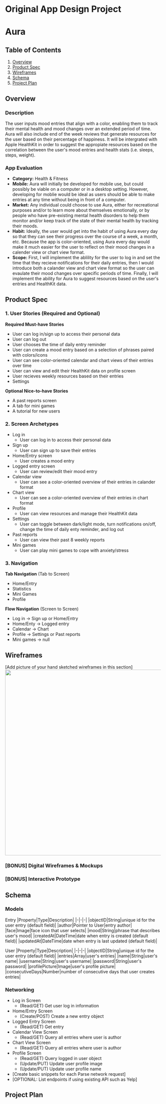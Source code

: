 Original App Design Project
===

# Aura

## Table of Contents
1. [Overview](#Overview)
1. [Product Spec](#Product-Spec)
1. [Wireframes](#Wireframes)
2. [Schema](#Schema)
3. [Project Plan](#Project-Plan)

## Overview
### Description
The user inputs mood entries that align with a color, enabling them to track their mental health and mood changes over an extended period of time. Aura will also include end of the week reviews that generate resources for the user based on their percentage of happiness. It will be intergrated with Apple HealthKit in order to suggest the appropiate resources based on the correlation between the user's mood entries and health stats (i.e. sleeps, steps, weight).

### App Evaluation
- **Category:** Health & Fitness
- **Mobile:** Aura will initially be developed for mobile use, but could possibly be viable on a computer or in a desktop setting. However, developing for moblie would be ideal as users should be able to make entries at any time without being in front of a computer.
- **Market:** Any individual could choose to use Aura, either for recreational purposes and/or to learn more about themselves emotionally, or by people who have pre-existing mental health disorders to help them monitor and/or keep track of the state of their mental health by tracking their moods.
- **Habit:** Ideally, the user would get into the habit of using Aura every day so that they can see their progress over the course of a week, a month, etc. Because the app is color-oriented, using Aura every day would make it much easier for the user to reflect on their mood changes in a calender view or chart view format.
- **Scope:** First, I will implement the ablility for the user to log in and set the time that they recieve notifications for their daily entries, then I would introduce both a calander view and chart view format so the user can evaulate their mood changes over specific periods of time. Finally, I will implement the ability for Aura to suggest resources based on the user's entries and HealthKit data.

## Product Spec

### 1. User Stories (Required and Optional)

**Required Must-have Stories**

* User can log in/sign up to access their personal data
* User can log out
* User chooses the time of daily entry reminder
* User can create a mood entry based on a selection of phrases paired with colors/icons
* User can see color-oriented calendar and chart views of their entries over time
* User can view and edit their HealthKit data on profile screen
* User recieves weekly resources based on their entries
* Settings

**Optional Nice-to-have Stories**

* A past reports screen
* A tab for mini games
* A tutorial for new users

### 2. Screen Archetypes

* Log in
    * User can log in to access their personal data
* Sign up
    * User can sign up to save their entries
* Home/Entry screen
    * User creates a mood entry
* Logged entry screen
    * User can review/edit their mood entry
* Calendar view
    * User can see a color-oriented overview of their entries in calander format
* Chart view
    * User can see a color-oriented overview of their entries in chart format
* Profile
    * User can view resources and manage their HealthKit data
* Settings
    * User can toggle between dark/light mode, turn notifications on/off, change the time of daily enty reminder, and log out
* Past reports
    * User can view their past 8 weekly reports
* Mini games
    * User can play mini games to cope with anxiety/stress

### 3. Navigation

**Tab Navigation** (Tab to Screen)

* Home/Entry
* Statistics
* Mini Games
* Profile

**Flow Navigation** (Screen to Screen)

* Log in -> Sign up or Home/Entry
* Home/Enty -> Logged entry
* Calendar -> Chart
* Profile -> Settings or Past reports
* Mini games -> null

## Wireframes
[Add picture of your hand sketched wireframes in this section]
<img src="YOUR_WIREFRAME_IMAGE_URL" width=600>

### [BONUS] Digital Wireframes & Mockups

### [BONUS] Interactive Prototype

## Schema 
### Models
Entry
|Property|Type|Description|
|-|-|-|
|objectID|String|unique id for the user entry (default field)|
|author|Pointer to User|entry author|
|face|Image|face icon that user selects|
|mood|String|phrase that describes user's mood|
|createdAt|DateTime|date when entry is created (default field)|
|updatedAt|DateTime|date when entry is last updated (default field)|

User
|Property|Type|Description|
|-|-|-|
|objectID|String|unique id for the user entry (default field)|
|entries|Array|user's entries|
|name|String|user's name|
|username|String|user's username|
|password|String|user's password|
|profilePicture|Image|user's profile picture|
|consecutiveDays|Number|number of consecutive days that user creates entries|
### Networking
- Log in Screen
    - (Read/GET) Get user log in information
- Home/Entry Screen
    - (Create/POST) Create a new entry object
- Logged Entry Screen
    - (Read/GET) Get entry
- Calendar View Screen
    - (Read/GET) Query all entries where user is author
- Chart View Screen
    - (Read/GET) Query all entries where user is author
- Profile Screen
    - (Read/GET) Query logged in user object
    - (Update/PUT) Update user profile image
    - (Update/PUT) Update user profile name
- [Create basic snippets for each Parse network request]
- [OPTIONAL: List endpoints if using existing API such as Yelp]

## Project Plan
